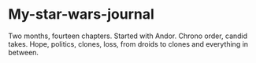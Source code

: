 # My-star-wars-journal
Two months, fourteen chapters. Started with Andor. Chrono order, candid takes. Hope, politics, clones, loss, from droids to clones and everything in between.